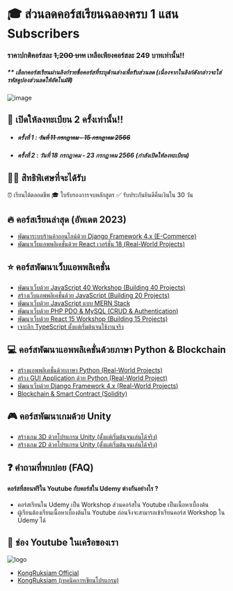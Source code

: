 # 🎓 ส่วนลดคอร์สเรียนฉลองครบ 1 แสน Subscribers
### ราคาปกติคอร์สละ ~~1,200 บาท~~ เหลือเพียงคอร์สละ 249 บาทเท่านั้น!!
##### ** **เลือกคอร์สเรียนผ่านลิงก์รายชื่อคอร์สที่ระบุด้านล่างเพื่อรับส่วนลด (เนื่องจากในลิงก์ดังกล่าวจะใส่รหัสคูปองส่วนลดให้อัตโนมัติ)**

![image](https://github.com/kongruksiamza/coupon-100k-course/blob/main/udemy-coupon-100k.png?raw=true)

## 📢 เปิดให้ลงทะเบียน 2 ครั้งเท่านั้น!!
- ##### ครั้งที่ 1 : ~~วันที่ 11 กรกฎาคม - 15 กรกฎาคม 2566~~
- ##### ครั้งที่ 2 : วันที่ 18 กรกฎาคม - 23 กรกฎาคม 2566 (กำลังเปิดให้ลงทะเบียน)

## 👨‍💻 สิทธิพิเศษที่จะได้รับ
⏰ เรียนได้ตลอดชีพ 🎓 ใบรับรองการจบหลักสูตร ✅ รับประกันยินดีคืนเงินใน 30 วัน

## 🔥 คอร์สเรียนล่าสุด (อัพเดต 2023)
- [พัฒนาระบบร้านค้าออนไลน์ด้วย Django Framework 4.x (E-Commerce)]()
- [พัฒนาเว็บแอพพลิเคชั่นด้วย React เวอร์ชั่น 18 (Real-World Projects)]()

## ⭐ คอร์สพัฒนาเว็บแอพพลิเคชั่น
- [พัฒนาเว็บด้วย JavaScript 40 Workshop (Building 40 Projects)]()
- [สร้างเว็บแอพพลิเคชั่นด้วย JavaScript (Building 20 Projects)]()
- [พัฒนาเว็บด้วย JavaScript แบบ MERN Stack]()
- [พัฒนาเว็บด้วย PHP PDO & MySQL (CRUD & Authentication)]()
- [พัฒนาเว็บด้วย React 15 Workshop (Building 15 Projects)]()
- [เจาะลึก TypeScript ตั้งแต่เริ่มต้นจนใช้งานจริง]()

## 💻 คอร์สพัฒนาแอพพลิเคชั่นด้วยภาษา Python & Blockchain 
- [สร้างแอพพลิเคชั่นด้วยภาษา Python (Real-World Projects)]()
- [สร้าง GUI Application ด้วย Python (Real-World Project)]()
- [พัฒนาเว็บด้วย Django Framework 4.x (Real-World Projects)]()
- [Blockchain & Smart Contract (Solidity)]()

## 🎮 คอร์สพัฒนาเกมด้วย Unity 
- [สร้างเกม 3D ด้วยโปรแกรม Unity (ตั้งแต่เริ่มต้นจนเล่นได้จริง)]()
- [สร้างเกม 2D ด้วยโปรแกรม Unity (ตั้งแต่เริ่มต้นจนเล่นได้จริง)]()

## ❓ คำถามที่พบบ่อย (FAQ)
#### คอร์สที่สอนฟรีใน Youtube กับคอร์สใน Udemy ต่างกันอย่างไร ?
- คอร์สเรียนใน Udemy เป็น Workshop ส่วนคอร์สใน Youtube เป็นเนื้อหาเบื้องต้น
- ผู้เรียนต้องเรียนเนื้อหาเบื้องต้นใน Youtube ก่อนจึงจะสามารถเข้าเรียนคอร์ส Workshop ใน Udemy ได้

## 💓 ช่อง Youtube ในเครือของเรา
![logo](https://github.com/kongruksiamza/coupon-100k-course/blob/main/logo.png?raw=true)
- [KongRuksiam Official](https://www.youtube.com/@KongRuksiamOfficial)
- [KongRuksiam (เทคนิคการเขียนโปรแกรม)](https://www.youtube.com/@KongRuksiamTutorial)
